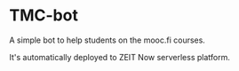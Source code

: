 # TMC-bot

A simple bot to help students on the mooc.fi courses.


It's automatically deployed to ZEIT Now serverless platform.
